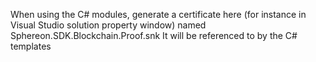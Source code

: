 When using the C# modules, generate a certificate here (for instance in Visual Studio solution property window) named 
Sphereon.SDK.Blockchain.Proof.snk
It will be referenced to by the C# templates
